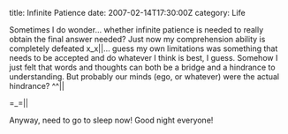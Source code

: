 title: Infinite Patience
date: 2007-02-14T17:30:00Z
category: Life

Sometimes I do wonder… whether infinite patience is needed to really obtain the final answer needed? Just now my comprehension ability is completely defeated x\_x||… guess my own limitations was something that needs to be accepted and do whatever I think is best, I guess. Somehow I just felt that words and thoughts can both be a bridge and a hindrance to understanding. But probably our minds (ego, or whatever) were the actual hindrance? ^^||

=\_=||

Anyway, need to go to sleep now! Good night everyone!
